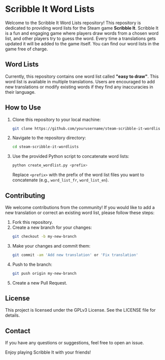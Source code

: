 # Scribble It Word Lists

Welcome to the Scribble It Word Lists repository! This repository is dedicated to providing word lists for the Steam game **Scribble It**. Scribble It is a fun and engaging game where players draw words from a chosen word list, and other players try to guess the word. Every time a translations gets updated it will be added to the game itself. You can find our word lists in the game free of charge.

## Word Lists

Currently, this repository contains one word list called **"easy to draw"**. This word list is available in multiple translations. Users are encouraged to add new translations or modify existing words if they find any inaccuracies in their language.

## How to Use

1. Clone this repository to your local machine:
    ```sh
    git clone https://github.com/yourusername/steam-scribble-it-wordlists.git
    ```

2. Navigate to the repository directory:
    ```sh
    cd steam-scribble-it-wordlists
    ```

3. Use the provided Python script to concatenate word lists:
    ```sh
    python create_wordlist.py <prefix>
    ```
    Replace `<prefix>` with the prefix of the word list files you want to concatenate (e.g., `word_list_fr`, `word_list_en`).

## Contributing

We welcome contributions from the community! If you would like to add a new translation or correct an existing word list, please follow these steps:

1. Fork this repository.
2. Create a new branch for your changes:
    ```sh
    git checkout -b my-new-branch
    ```
3. Make your changes and commit them:
    ```sh
    git commit -am 'Add new translation' or 'Fix translation'
    ```
4. Push to the branch:
    ```sh
    git push origin my-new-branch
    ```
5. Create a new Pull Request.

## License

This project is licensed under the GPLv3 License. See the LICENSE file for details.

## Contact

If you have any questions or suggestions, feel free to open an issue.

Enjoy playing Scribble It with your friends!